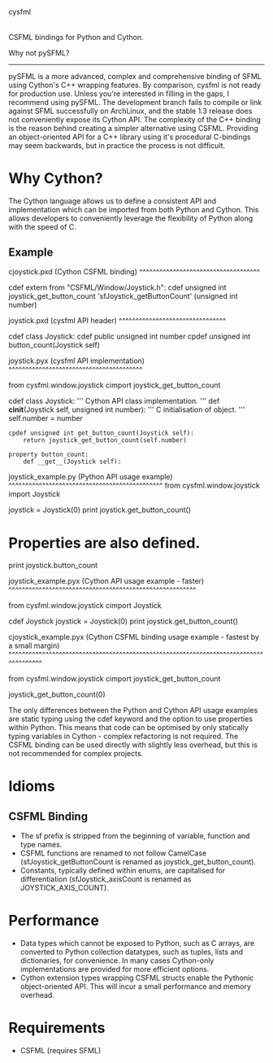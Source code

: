 cysfml
######

CSFML bindings for Python and Cython.

Why not pySFML?
***************

pySFML is a more advanced, complex and comprehensive binding of SFML using Cython's C++ wrapping features. By comparison, cysfml is not ready for production use. Unless you're interested in filling in the gaps, I recommend using pySFML. The development branch fails to compile or link against SFML successfully on ArchLinux, and the stable 1.3 release does not conveniently expose its Cython API. The complexity of the C++ binding is the reason behind creating a simpler alternative using CSFML. Providing an object-oriented API for a C++ library using it's procedural C-bindings may seem backwards, but in practice the process is not difficult.

Why Cython?
===========

The Cython language allows us to define a consistent API and implementation which can be imported from both Python and Cython. This allows developers to conveniently leverage the flexibility of Python along with the speed of C.

Example
-------

cjoystick.pxd (Cython CSFML binding)
^^^^^^^^^^^^^^^^^^^^^^^^^^^^^^^^^^^^

cdef extern from "CSFML/Window/Joystick.h":
    cdef unsigned int joystick_get_button_count 'sfJoystick_getButtonCount' (unsigned int number)

joystick.pxd (cysfml API header)
^^^^^^^^^^^^^^^^^^^^^^^^^^^^^^^^

cdef class Joystick:
    cdef public unsigned int number
    cpdef unsigned int button_count(Joystick self)

joystick.pyx (cysfml API implementation)
^^^^^^^^^^^^^^^^^^^^^^^^^^^^^^^^^^^^^^^^

from cysfml.window.joystick cimport joystick_get_button_count

cdef class Joystick:
    '''
    Cython API class implementation.
    '''
    def __cinit__(Joystick self, unsigned int number):
        '''
        C initialisation of object.
        '''
        self.number = number
    
    cpdef unsigned int get_button_count(Joystick self):
        return joystick_get_button_count(self.number)
    
    property button_count:
        def __get__(Joystick self):
               

joystick_example.py (Python API usage example)
^^^^^^^^^^^^^^^^^^^^^^^^^^^^^^^^^^^^^^^^^^^^^^
from cysfml.window.joystick import Joystick

joystick = Joystick(0)
print joystick.get_button_count()
# Properties are also defined.
print joystick.button_count

joystick_example.pyx (Cython API usage example - faster)
^^^^^^^^^^^^^^^^^^^^^^^^^^^^^^^^^^^^^^^^^^^^^^^^^^^^^^^^

from cysfml.window.joystick cimport Joystick

cdef Joystick joystick = Joystick(0)
print joystick.get_button_count()

cjoystick_example.pyx (Cython CSFML binding usage example - fastest by a small margin)
^^^^^^^^^^^^^^^^^^^^^^^^^^^^^^^^^^^^^^^^^^^^^^^^^^^^^^^^^^^^^^^^^^^^^^^^^^^^^^^^^^^^^^

from cysfml.window.joystick cimport joystick_get_button_count

joystick_get_button_count(0)


The only differences between the Python and Cython API usage examples are static typing using the cdef keyword and the option to use properties within Python. This means that code can be optimised by only statically typing variables in Cython - complex refactoring is not required. The CSFML binding can be used directly with slightly less overhead, but this is not recommended for complex projects.


Idioms
======

CSFML Binding
-------------

 - The sf prefix is stripped from the beginning of variable, function and type names.
 - CSFML functions are renamed to not follow CamelCase (sfJoystick_getButtonCount is renamed as joystick_get_button_count).
 - Constants, typically defined within enums, are capitalised for differentiation (sfJoystick_axisCount is renamed as JOYSTICK_AXIS_COUNT).



Performance
===========

 - Data types which cannot be exposed to Python, such as C arrays, are converted to Python collection datatypes, such as tuples, lists and dictionaries, for convenience. In many cases Cython-only implementations are provided for more efficient options.
 - Cython extension types wrapping CSFML structs enable the Pythonic object-oriented API. This will incur a small performance and memory overhead.


Requirements
============

 - CSFML (requires SFML)
 